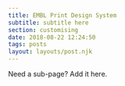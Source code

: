 ```yaml
---
title: EMBL Print Design System
subtitle: subtitle here
section: customising
date: 2018-08-22 12:24:50
tags: posts
layout: layouts/post.njk
---
```


Need a sub-page? Add it here.
